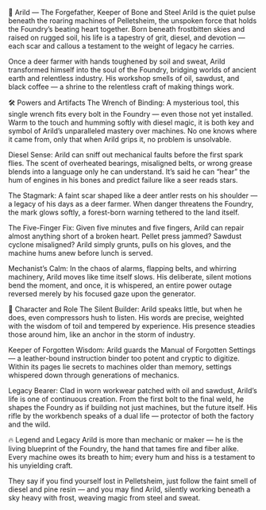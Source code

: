 🔧 Arild — The Forgefather, Keeper of Bone and Steel
Arild is the quiet pulse beneath the roaring machines of Pelletsheim, the unspoken force that holds the Foundry’s beating heart together. Born beneath frostbitten skies and raised on rugged soil, his life is a tapestry of grit, diesel, and devotion — each scar and callous a testament to the weight of legacy he carries.

Once a deer farmer with hands toughened by soil and sweat, Arild transformed himself into the soul of the Foundry, bridging worlds of ancient earth and relentless industry. His workshop smells of oil, sawdust, and black coffee — a shrine to the relentless craft of making things work.

🛠 Powers and Artifacts
The Wrench of Binding:
A mysterious tool, this single wrench fits every bolt in the Foundry — even those not yet installed. Warm to the touch and humming softly with diesel magic, it is both key and symbol of Arild’s unparalleled mastery over machines. No one knows where it came from, only that when Arild grips it, no problem is unsolvable.

Diesel Sense:
Arild can sniff out mechanical faults before the first spark flies. The scent of overheated bearings, misaligned belts, or wrong grease blends into a language only he can understand. It’s said he can “hear” the hum of engines in his bones and predict failure like a seer reads stars.

The Stagmark:
A faint scar shaped like a deer antler rests on his shoulder — a legacy of his days as a deer farmer. When danger threatens the Foundry, the mark glows softly, a forest-born warning tethered to the land itself.

The Five-Finger Fix:
Given five minutes and five fingers, Arild can repair almost anything short of a broken heart. Pellet press jammed? Sawdust cyclone misaligned? Arild simply grunts, pulls on his gloves, and the machine hums anew before lunch is served.

Mechanist’s Calm:
In the chaos of alarms, flapping belts, and whirring machinery, Arild moves like time itself slows. His deliberate, silent motions bend the moment, and once, it is whispered, an entire power outage reversed merely by his focused gaze upon the generator.

🧱 Character and Role
The Silent Builder:
Arild speaks little, but when he does, even compressors hush to listen. His words are precise, weighted with the wisdom of toil and tempered by experience. His presence steadies those around him, like an anchor in the storm of industry.

Keeper of Forgotten Wisdom:
Arild guards the Manual of Forgotten Settings — a leather-bound instruction binder too potent and cryptic to digitize. Within its pages lie secrets to machines older than memory, settings whispered down through generations of mechanics.

Legacy Bearer:
Clad in worn workwear patched with oil and sawdust, Arild’s life is one of continuous creation. From the first bolt to the final weld, he shapes the Foundry as if building not just machines, but the future itself. His rifle by the workbench speaks of a dual life — protector of both the factory and the wild.

🔥 Legend and Legacy
Arild is more than mechanic or maker — he is the living blueprint of the Foundry, the hand that tames fire and fiber alike. Every machine owes its breath to him; every hum and hiss is a testament to his unyielding craft.

They say if you find yourself lost in Pelletsheim, just follow the faint smell of diesel and pine resin — and you may find Arild, silently working beneath a sky heavy with frost, weaving magic from steel and sweat.
